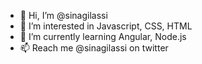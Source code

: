 - 👋 Hi, I’m @sinagilassi
- 👀 I’m interested in Javascript, CSS, HTML
- 🌱 I’m currently learning Angular, Node.js 
- 📫 Reach me @sinagilassi on twitter

<!---
sinagilassi/sinagilassi is a ✨ special ✨ repository because its `README.md` (this file) appears on your GitHub profile.
You can click the Preview link to take a look at your changes.
--->
